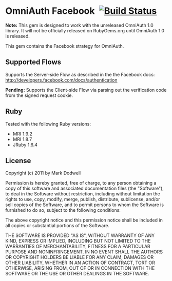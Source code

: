 # OmniAuth Facebook &nbsp;[![Build Status](http://travis-ci.org/mkdynamic/omniauth-facebook.png?branch=master)](http://travis-ci.org/mkdynamic/omniauth-facebook)

**Note:** This gem is designed to work with the unreleased OmniAuth 1.0 library. It will not be officially released on RubyGems.org until OmniAuth 1.0 is released.

This gem contains the Facebook strategy for OmniAuth.

## Supported Flows

Supports the Server-side Flow as described in the the Facebook docs:
http://developers.facebook.com/docs/authentication

**Pending:** Supports the Client-side Flow via parsing out the verification code from the signed request cookie.

## Ruby

Tested with the following Ruby versions:

- MRI 1.9.2
- MRI 1.8.7
- JRuby 1.6.4

## License

Copyright (c) 2011 by Mark Dodwell

Permission is hereby granted, free of charge, to any person obtaining a copy of this software and associated documentation files (the "Software"), to deal in the Software without restriction, including without limitation the rights to use, copy, modify, merge, publish, distribute, sublicense, and/or sell copies of the Software, and to permit persons to whom the Software is furnished to do so, subject to the following conditions:

The above copyright notice and this permission notice shall be included in all copies or substantial portions of the Software.

THE SOFTWARE IS PROVIDED "AS IS", WITHOUT WARRANTY OF ANY KIND, EXPRESS OR IMPLIED, INCLUDING BUT NOT LIMITED TO THE WARRANTIES OF MERCHANTABILITY, FITNESS FOR A PARTICULAR PURPOSE AND NONINFRINGEMENT. IN NO EVENT SHALL THE AUTHORS OR COPYRIGHT HOLDERS BE LIABLE FOR ANY CLAIM, DAMAGES OR OTHER LIABILITY, WHETHER IN AN ACTION OF CONTRACT, TORT OR OTHERWISE, ARISING FROM, OUT OF OR IN CONNECTION WITH THE SOFTWARE OR THE USE OR OTHER DEALINGS IN THE SOFTWARE.
